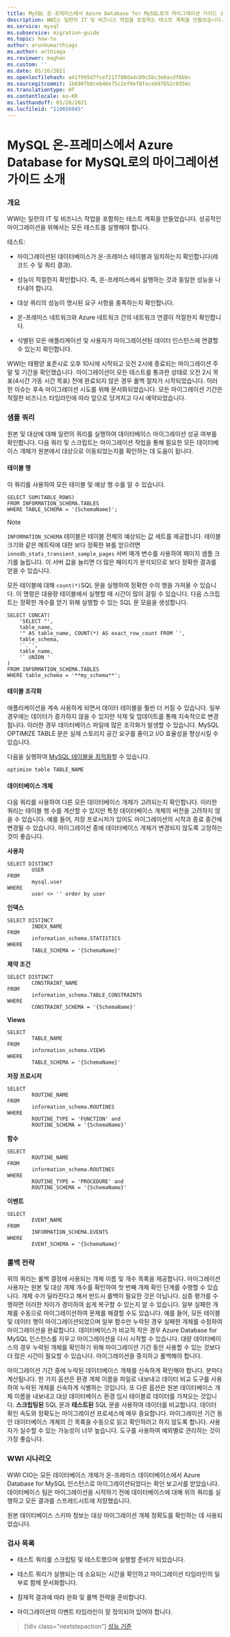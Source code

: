 ```yaml
---
title: MySQL 온-프레미스에서 Azure Database for MySQL로의 마이그레이션 가이드 소개
description: WWI는 일련의 IT 및 비즈니스 작업을 포함하는 테스트 계획을 만들었습니다. 성공적인 마이그레이션을 위해서는 모든 테스트를 실행해야 합니다.
ms.service: mysql
ms.subservice: migration-guide
ms.topic: how-to
author: arunkumarthiags
ms.author: arthiaga
ms.reviewer: maghan
ms.custom: ''
ms.date: 05/26/2021
ms.openlocfilehash: a41f995d7fcef217780da4c89c5bc3e0acdf6bbc
ms.sourcegitcommit: 1b698fb8ceb46e75c2ef9ef8fece697852c0356c
ms.translationtype: HT
ms.contentlocale: ko-KR
ms.lasthandoff: 05/28/2021
ms.locfileid: "110656945"
---
```

# <a name="mysql-on-premises-to-azure-database-for-mysql-migration-guide-test-plans"></a>MySQL 온-프레미스에서 Azure Database for MySQL로의 마이그레이션 가이드 소개

### <a name="overview"></a>개요

WWI는 일련의 IT 및 비즈니스 작업을 포함하는 테스트 계획을 만들었습니다. 성공적인 마이그레이션을 위해서는 모든 테스트를 실행해야 합니다.

테스트:

  - 마이그레이션된 데이터베이스가 온-프레미스 테이블과 일치하는지 확인합니다(레코드 수 및 쿼리 결과).

  - 성능이 적절한지 확인합니다. 즉, 온-프레미스에서 실행하는 것과 동일한 성능을 나타내야 합니다.

  - 대상 쿼리의 성능이 명시된 요구 사항을 충족하는지 확인합니다.

  - 온-프레미스 네트워크와 Azure 네트워크 간의 네트워크 연결이 적절한지 확인합니다.

  - 식별된 모든 애플리케이션 및 사용자가 마이그레이션된 데이터 인스턴스에 연결할 수 있는지 확인합니다.

WWI는 태평양 표준시로 오후 10시에 시작되고 오전 2시에 종료되는 마이그레이션 주말 및 기간을 확인했습니다. 마이그레이션이 모든 테스트를 통과한 상태로 오전 2시 목표(4시간 가동 시간 목표) 전에 완료되지 않은 경우 롤백 절차가 시작되었습니다. 이러한 이슈는 후속 마이그레이션 시도를 위해 문서화되었습니다. 모든 마이그레이션 기간은 적절한 비즈니스 타임라인에 따라 앞으로 당겨지고 다시 예약되었습니다.

### <a name="sample-queries"></a>샘플 쿼리

원본 및 대상에 대해 일련의 쿼리를 실행하여 데이터베이스 마이그레이션 성공 여부를 확인합니다. 다음 쿼리 및 스크립트는 마이그레이션 작업을 통해 필요한 모든 데이터베이스 개체가 원본에서 대상으로 이동되었는지를 확인하는 데 도움이 됩니다.

#### <a name="table-rows"></a>테이블 행

이 쿼리를 사용하여 모든 테이블 및 예상 행 수를 알 수 있습니다.

```
SELECT SUM(TABLE_ROWS)
FROM INFORMATION_SCHEMA.TABLES
WHERE TABLE_SCHEMA = '{SchemaName}';
```

> [!NOTE]
> `INFORMATION_SCHEMA` 테이블은 테이블 전체의 예상되는 값 세트를 제공합니다. 테이블 크기와 같은 메트릭에 대한 보다 정확한 뷰를 얻으려면 `innodb_stats_transient_sample_pages` 서버 매개 변수를 사용하여 페이지 샘플 크기를 늘립니다. 이 서버 값을 늘리면 더 많은 페이지가 분석되므로 보다 정확한 결과를 얻을 수 있습니다.

모든 테이블에 대해 `count(*)`SQL 문을 실행하여 정확한 수의 행을 가져올 수 있습니다. 이 명령은 대용량 테이블에서 실행할 때 시간이 많이 걸릴 수 있습니다. 다음 스크립트는 정확한 개수를 얻기 위해 실행할 수 있는 SQL 문 모음을 생성합니다.

```
SELECT CONCAT( 
    'SELECT "', 
    table_name, 
    '" AS table_name, COUNT(*) AS exact_row_count FROM `', 
    table_schema, 
    '`.`', 
    table_name, 
    '` UNION ' 
)  
FROM INFORMATION_SCHEMA.TABLES 
WHERE table_schema = '**my_schema**';
```

#### <a name="table-fragmentation"></a>테이블 조각화

애플리케이션을 계속 사용하게 되면서 데이터 테이블을 훨씬 더 커질 수 있습니다. 일부 경우에는 데이터가 증가하지 않을 수 있지만 삭제 및 업데이트를 통해 지속적으로 변경됩니다. 이러한 경우 데이터베이스 파일에 많은 조각화가 발생할 수 있습니다. MySQL OPTIMIZE TABLE 문은 실제 스토리지 공간 요구를 줄이고 I/O 효율성을 향상시킬 수 있습니다.

다음을 실행하여 [MySQL 테이블을 최적화](https://dev.mysql.com/doc/refman/8.0/en/optimize-table.html)할 수 있습니다.

`optimize table TABLE_NAME`

#### <a name="database-objects"></a>데이터베이스 개체

다음 쿼리를 사용하여 다른 모든 데이터베이스 개체가 고려되는지 확인합니다. 이러한 쿼리는 테이블 행 수를 계산할 수 있지만 특정 데이터베이스 개체의 버전을 고려하지 않을 수 있습니다. 예를 들어, 저장 프로시저가 있어도 마이그레이션의 시작과 종료 중간에 변경될 수 있습니다. 마이그레이션 중에 데이터베이스 개체가 변경되지 않도록 고정하는 것이 좋습니다.

**사용자**

```
SELECT DISTINCT 
        USER 
FROM 
        mysql.user 
WHERE 
        user <> '' order by user
```

**인덱스**

```
SELECT DISTINCT 
        INDEX_NAME 
FROM 
        information_schema.STATISTICS 
WHERE 
        TABLE_SCHEMA = '{SchemaName}'
```


**제약 조건**

```
SELECT DISTINCT 
        CONSTRAINT_NAME 
FROM 
        information_schema.TABLE_CONSTRAINTS 
WHERE 
        CONSTRAINT_SCHEMA = '{SchemaName}'
```

**Views**

```
SELECT 
        TABLE_NAME 
FROM 
        information_schema.VIEWS 
WHERE 
        TABLE_SCHEMA = '{SchemaName}'
```

**저장 프로시저**

```
SELECT 
        ROUTINE_NAME 
FROM 
        information_schema.ROUTINES 
WHERE 
        ROUTINE_TYPE = 'FUNCTION' and 
        ROUTINE_SCHEMA = '{SchemaName}'
```

**함수**

```
SELECT 
        ROUTINE_NAME 
FROM 
        information_schema.ROUTINES 
WHERE 
        ROUTINE_TYPE = 'PROCEDURE' and 
        ROUTINE_SCHEMA = '{SchemaName}'
```

**이벤트**

```
SELECT 
        EVENT_NAME 
FROM 
        INFORMATION_SCHEMA.EVENTS 
WHERE 
        EVENT_SCHEMA = '{SchemaName}'
```

### <a name="rollback-strategies"></a>롤백 전략

위의 쿼리는 롤백 결정에 사용되는 개체 이름 및 개수 목록을 제공합니다. 마이그레이션 사용자는 원본 및 대상 개체 개수를 확인하여 첫 번째 개체 확인 단계를 수행할 수 있습니다. 개체 수가 달라진다고 해서 반드시 롤백이 필요한 것은 아닙니다. 심층 평가를 수행하면 이러한 차이가 경미하여 쉽게 복구할 수 있는지 알 수 있습니다. 일부 실패한 개체를 수동으로 마이그레이션하여 문제를 해결할 수도 있습니다. 예를 들어, 모든 테이블 및 데이터 행이 마이그레이션되었으며 일부 함수만 누락된 경우 실패한 개체를 수정하여 마이그레이션을 완료합니다. 데이터베이스가 비교적 작은 경우 Azure Database for MySQL 인스턴스를 지우고 마이그레이션을 다시 시작할 수 있습니다. 대량 데이터베이스의 경우 누락된 개체를 확인하기 위해 마이그레이션 기간 동안 사용할 수 있는 것보다 더 많은 시간이 필요할 수 있습니다. 마이그레이션을 중지하고 롤백해야 합니다.

마이그레이션 기간 중에 누락된 데이터베이스 개체를 신속하게 확인해야 합니다. 분마다 계산됩니다. 한 가지 옵션은 환경 개체 이름을 파일로 내보내고 데이터 비교 도구를 사용하여 누락된 개체를 신속하게 식별하는 것입니다. 또 다른 옵션은 원본 데이터베이스 개체 이름을 내보내고 대상 데이터베이스 환경 임시 테이블로 데이터를 가져오는 것입니다. **스크립팅된** SQL 문과 **테스트된** SQL 문을 사용하여 데이터를 비교합니다. 데이터 확인 속도와 정확도는 마이그레이션 프로세스에 매우 중요합니다. 마이그레이션 기간 동안 데이터베이스 개체의 긴 목록을 수동으로 읽고 확인하려고 하지 않도록 합니다. 사용자가 실수할 수 있는 가능성이 너무 높습니다. 도구를 사용하여 예외별로 관리하는 것이 가장 좋습니다.

### <a name="wwi-scenario"></a>WWI 시나리오

WWI CIO는 모든 데이터베이스 개체가 온-프레미스 데이터베이스에서 Azure Database for MySQL 인스턴스로 마이그레이션되었다는 확인 보고서를 받았습니다. 데이터베이스 팀은 마이그레이션을 시작하기 전에 데이터베이스에 대해 위의 쿼리를 실행하고 모든 결과를 스프레드시트에 저장했습니다.

원본 데이터베이스 스키마 정보는 대상 마이그레이션 개체 정확도를 확인하는 데 사용되었습니다.

### <a name="checklist"></a>검사 목록

  - 테스트 쿼리를 스크립팅 및 테스트했으며 실행할 준비가 되었습니다.

  - 테스트 쿼리가 실행되는 데 소요되는 시간을 확인하고 마이그레이션 타임라인의 일부로 함께 문서화합니다.

  - 잠재적 결과에 따라 완화 및 롤백 전략을 준비합니다.

  - 마이그레이션의 이벤트 타임라인이 잘 정의되어 있어야 합니다.  


> [!div class="nextstepaction"]
> [성능 기준](./performance-baselines.md)